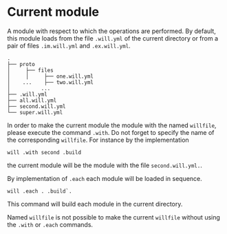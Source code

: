 # Current module

A module with respect to which the operations are performed. By default, this module loads from the file <code>.will.yml</code> of the current directory or from a pair of files <code>.im.will.yml</code> and <code>.ex.will.yml</code>.

```
.
├── proto
│     ├── files
│     │     ├── one.will.yml
│    ...    ├── two.will.yml
│          ...
├── .will.yml  
├── all.will.yml
├── second.will.yml
└── super.will.yml
 ```

  In order to make the current module the module with the named `willfile`, please execute the command `.with`. Do not forget to specify the name of the corresponding `willfile`. For instance by the implementation
  ```
  will .with second .build
  ```
  the current module will be the module with the file `second.will.yml.`.

   By implementation of `.each` each module will be loaded in sequence.
   ```
   will .each . .build`.
   ```
  This command will build each module in the current directory.

  Named `willfile` is not possible to make the current `willfile` without using the `.with` or `.each` commands.
